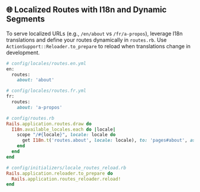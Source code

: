## 🌐 Localized Routes with I18n and Dynamic Segments

To serve localized URLs (e.g., `/en/about` vs `/fr/a-propos`), leverage I18n translations and define your routes dynamically in `routes.rb`. Use `ActionSupport::Reloader.to_prepare` to reload when translations change in development.

```ruby
# config/locales/routes.en.yml
en:
  routes:
    about: 'about'

# config/locales/routes.fr.yml
fr:
  routes:
    about: 'a-propos'

# config/routes.rb
Rails.application.routes.draw do
  I18n.available_locales.each do |locale|
    scope "/#{locale}", locale: locale do
      get I18n.t('routes.about', locale: locale), to: 'pages#about', as: "about_#{locale}"
    end
  end
end

# config/initializers/locale_routes_reload.rb
Rails.application.reloader.to_prepare do
  Rails.application.routes_reloader.reload!
end
```